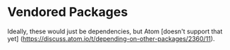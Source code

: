 # Vendored Packages

Ideally, these would just be dependencies, but Atom [doesn't support that yet]
(https://discuss.atom.io/t/depending-on-other-packages/2360/11).
